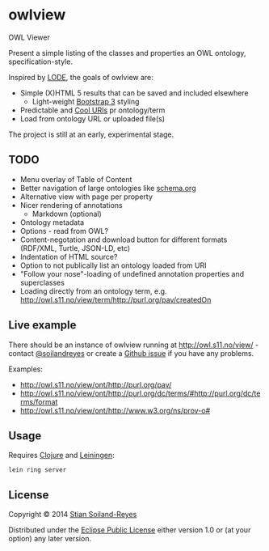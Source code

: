 # owlview

OWL Viewer

Present a simple listing of the classes and properties an OWL ontology, specification-style.

Inspired by [LODE](http://www.essepuntato.it/lode), the goals of owlview are:
 * Simple (X)HTML 5 results that can be saved and included elsewhere
     * Light-weight [Bootstrap 3](http://getbootstrap.com/) styling
 * Predictable and [Cool URIs](http://www.w3.org/TR/cooluris/) pr ontology/term
 * Load from ontology URL or uploaded file(s)

The project is still at an early, experimental stage.

## TODO

 * Menu overlay of Table of Content
 * Better navigation of large ontologies like [schema.org](http://owl.s11.no/view/ont/http://topbraid.org/schema/schema.ttl)
 * Alternative view with page per property
 * Nicer rendering of annotations
   * Markdown (optional)
 * Ontology metadata
 * Options - read from OWL?
 * Content-negotation and download button for different formats (RDF/XML, Turtle, JSON-LD, etc)
 * Indentation of HTML source?
 * Option to not publically list an ontology loaded from URI 
 * "Follow your nose"-loading of undefined annotation properties and superclasses
 * Loading directly from an ontology term, e.g. http://owl.s11.no/view/term/http://purl.org/pav/createdOn

## Live example

There should be an instance of owlview running at http://owl.s11.no/view/ - contact [@soilandreyes](http://twitter.com/soilandreyes) or create a 
[Github issue](https://github.com/stain/owlview/issues) if you have any problems.

Examples:
 * http://owl.s11.no/view/ont/http://purl.org/pav/
 * http://owl.s11.no/view/ont/http://purl.org/dc/terms/#http://purl.org/dc/terms/format
 * http://owl.s11.no/view/ont/http://www.w3.org/ns/prov-o#


## Usage

Requires [Clojure](http://clojure.org/) and [Leiningen](http://leiningen.org/): 

    lein ring server

## License

Copyright © 2014 [Stian Soiland-Reyes](http://orcid.org/0000-0001-9842-9718)

Distributed under the [Eclipse Public License](LICENSE) either version 1.0 or (at
your option) any later version.
